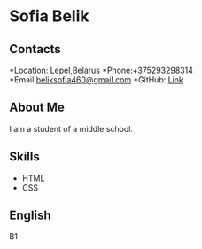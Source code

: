 # **Sofia Belik**
## Contacts
*Location: Lepel,Belarus
*Phone:+375293298314
*Email:beliksofia460@gmail.com
*GitHub: [Link](https://github.com/beliksofia)
## **About Me**
I am a student of a middle school.

## **Skills**
- HTML
- CSS

## **English**
B1
